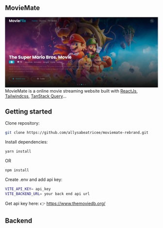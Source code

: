 ## MovieMate
![preview](/public/preview.PNG)
MovieMate is a online movie streaming website built with [ReactJs](https://react.dev/), [Tailwindcss](https://tailwindcss.com/), [TanStack Query](https://tanstack.com/query/latest)...

## Getting started

Clone repository:
```zsh
git clone https://github.com/allysabeatricee/moviemate-rebrand.git
```

Install dependencies:
```zsh
yarn install
```
OR

```zsh
npm install
```
Create .env and add api key:
```zsh
VITE_API_KEY= api_key
VITE_BACKEND_URL= your back end api url
```
Get api key here: :point_right: https://www.themoviedb.org/
## Backend
<!-- Download here: :point_right: https://github.com/huyson201/MovieFlix_api -->
